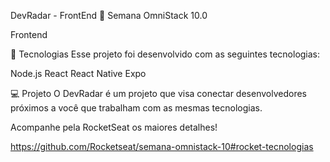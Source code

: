 DevRadar - FrontEnd
🚀 Semana OmniStack 10.0


Frontend

🚀 Tecnologias
Esse projeto foi desenvolvido com as seguintes tecnologias:

Node.js
React
React Native
Expo


💻 Projeto
O DevRadar é um projeto que visa conectar desenvolvedores próximos a você que trabalham com as mesmas tecnologias.

Acompanhe pela RocketSeat os maiores detalhes!

https://github.com/Rocketseat/semana-omnistack-10#rocket-tecnologias
